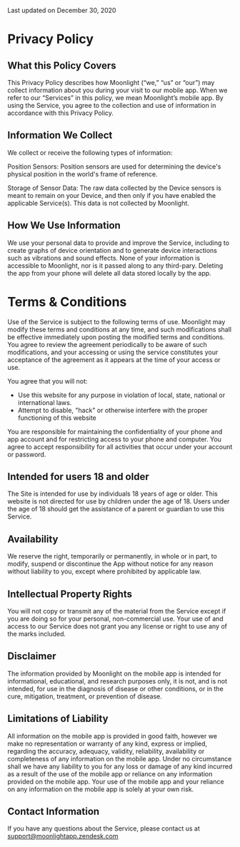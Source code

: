 Last updated on December 30, 2020

# Privacy Policy

## What this Policy Covers

This Privacy Policy describes how Moonlight  (“we,” “us” or “our”) may collect information about you during your visit to our mobile app. When we refer to our “Services” in this policy, we mean Moonlight’s mobile app. By using the Service, you agree to the collection and use of information in accordance with this Privacy Policy. 


## Information We Collect

We collect or receive the following types of information:

Position Sensors: Position sensors are used for determining the device's physical position in the world's frame of reference.

Storage of Sensor Data: The raw data collected by the Device sensors is meant to remain on your Device, and then only if you have enabled the applicable Service(s). This data is not collected by Moonlight.

## How We Use Information

We use your personal data to provide and improve the Service, including to create graphs of device orientation and to generate device interactions such as vibrations and sound effects. None of your information is accessible to Moonlight, nor is it passed along to any third-pary. Deleting the app from your phone will delete all data stored locally by the app.

# Terms & Conditions

Use of the Service is subject to the following terms of use. Moonlight may modify these terms and conditions at any time, and such modifications shall be effective immediately upon posting the modified terms and conditions. You agree to review the agreement periodically to be aware of such modifications, and your accessing or using the service constitutes your acceptance of the agreement as it appears at the time of your access or use. 

You agree that you will not:

- Use this website for any purpose in violation of local, state, national or international laws.
- Attempt to disable, "hack" or otherwise interfere with the proper functioning of this website

You are responsible for maintaining the confidentiality of your phone and app account and for restricting access to your phone and computer. You agree to accept responsibility for all activities that occur under your account or password.

## Intended for users 18 and older

The Site is intended for use by individuals 18 years of age or older. This website is not directed for use by children under the age of 18. Users under the age of 18 should get the assistance of a parent or guardian to use this Service.


## Availability

We reserve the right, temporarily or permanently, in whole or in part, to modify, suspend or discontinue the App without notice for any reason without liability to you, except where prohibited by applicable law. 

## Intellectual Property Rights

You will not copy or transmit any of the material from the Service except if you are doing so for your personal, non-commercial use. Your use of and access to our Service does not grant you any license or right to use any of the marks included.

## Disclaimer

The information provided by Moonlight on the mobile app is intended for informational, educational, and research purposes only, it is not, and is not intended, for use in the diagnosis of disease or other conditions, or in the cure, mitigation, treatment, or prevention of disease.

## Limitations of Liability

All information on the mobile app is provided in good faith, however we make no representation or warranty of any kind, express or implied, regarding the accuracy, adequacy, validity, reliability, availability or completeness of any information on the mobile app. Under no circumstance shall we have any liability to you for any loss or damage of any kind incurred as a result of the use of the mobile app or reliance on any information provided on the mobile app. Your use of the mobile app and your reliance on any information on the mobile app is solely at your own risk.

## Contact Information

If you have any questions about the Service, please contact us at support@moonlightapp.zendesk.com



